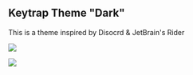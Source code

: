 ﻿## Keytrap Theme "Dark"

This is a theme inspired by Disocrd & JetBrain's Rider

![](https://github.com/varKeytrap/Keytrap.Theme/blob/master/Keytrap.Theme.Demo/Medias/kt_d.png)

![](https://github.com/varKeytrap/Keytrap.Theme/blob/master/Keytrap.Theme.Demo/Medias/demo_screenshot.PNG)
